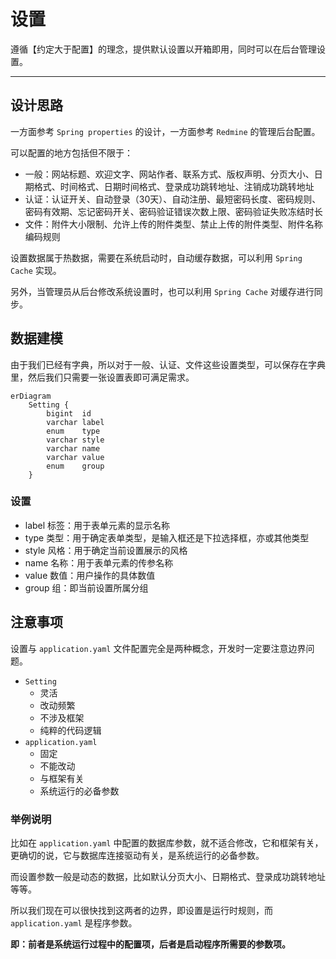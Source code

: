 设置
====

遵循【约定大于配置】的理念，提供默认设置以开箱即用，同时可以在后台管理设置。

---

## 设计思路

一方面参考 `Spring properties` 的设计，一方面参考 `Redmine` 的管理后台配置。

可以配置的地方包括但不限于：

- 一般：网站标题、欢迎文字、网站作者、联系方式、版权声明、分页大小、日期格式、时间格式、日期时间格式、登录成功跳转地址、注销成功跳转地址
- 认证：认证开关、自动登录（30天）、自动注册、最短密码长度、密码规则、密码有效期、忘记密码开关、密码验证错误次数上限、密码验证失败冻结时长
- 文件：附件大小限制、允许上传的附件类型、禁止上传的附件类型、附件名称编码规则

设置数据属于热数据，需要在系统启动时，自动缓存数据，可以利用 `Spring Cache` 实现。

另外，当管理员从后台修改系统设置时，也可以利用 `Spring Cache` 对缓存进行同步。

## 数据建模

由于我们已经有字典，所以对于一般、认证、文件这些设置类型，可以保存在字典里，然后我们只需要一张设置表即可满足需求。

```mermaid
erDiagram
    Setting {
        bigint  id
        varchar label
        enum    type
        varchar style
        varchar name
        varchar value
        enum    group
    }
```

### 设置

- label 标签：用于表单元素的显示名称
- type 类型：用于确定表单类型，是输入框还是下拉选择框，亦或其他类型
- style 风格：用于确定当前设置展示的风格
- name 名称：用于表单元素的传参名称
- value 数值：用户操作的具体数值
- group 组：即当前设置所属分组

## 注意事项

设置与 `application.yaml` 文件配置完全是两种概念，开发时一定要注意边界问题。

- `Setting`
  - 灵活
  - 改动频繁
  - 不涉及框架
  - 纯粹的代码逻辑
- `application.yaml`
  - 固定
  - 不能改动
  - 与框架有关
  - 系统运行的必备参数

### 举例说明

比如在 `application.yaml` 中配置的数据库参数，就不适合修改，它和框架有关，更确切的说，它与数据库连接驱动有关，是系统运行的必备参数。

而设置参数一般是动态的数据，比如默认分页大小、日期格式、登录成功跳转地址等等。

所以我们现在可以很快找到这两者的边界，即设置是运行时规则，而 `application.yaml` 是程序参数。

**即：前者是系统运行过程中的配置项，后者是启动程序所需要的参数项。**